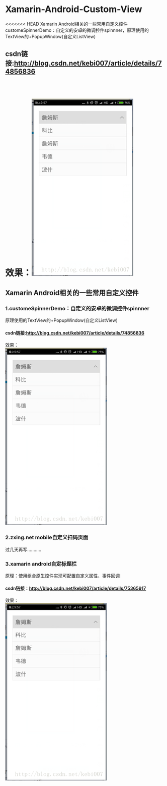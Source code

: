 ﻿# Xamarin-Android-Custom-View
<<<<<<< HEAD
Xamarin Android相关的一些常用自定义控件
customeSpinnerDemo：自定义的安卓的微调控件spinnner，原理使用的TextView的+PopupWindow(自定义ListView)
## csdn链接:http://blog.csdn.net/kebi007/article/details/74856836
<br/> 效果：![image](https://github.com/MaChuZhang/Xamarin-Android-Custom-View/blob/master/customSpinnerDemo/screen/20170714220228485.png)
=======
## Xamarin Android相关的一些常用自定义控件
### 1.customeSpinnerDemo：自定义的安卓的微调控件spinnner<br/>
原理使用的TextView的+PopupWindow(自定义ListView)
#### csdn链接:http://blog.csdn.net/kebi007/article/details/74856836
效果：<br/>![image](https://github.com/MaChuZhang/Xamarin-Android-Custom-View/blob/master/customSpinnerDemo/screen/20170714220228485.png)
### 2.zxing.net mobile自定义扫码页面
过几天再写...........
### 3.xamarin android自定标题栏
原理：使用组合原生控件实现可配置自定义属性、事件回调
#### csdn链接：http://blog.csdn.net/kebi007/article/details/75365917
效果：<br/>![image](https://github.com/MaChuZhang/Xamarin-Android-Custom-View/blob/master/customSpinnerDemo/screen/20170714220228485.png)
